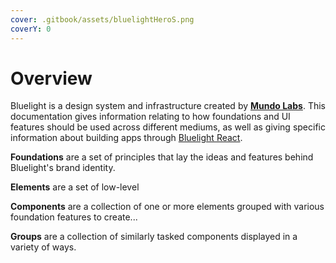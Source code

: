 ```yaml
---
cover: .gitbook/assets/bluelightHeroS.png
coverY: 0
---
```


# Overview

Bluelight is a design system and infrastructure created by [**Mundo Labs**](https://mundolabs.cc). This documentation gives information relating to how foundations and UI features should be used across different mediums, as well as giving specific information about building apps through [Bluelight React](react/).



**Foundations** are a set of principles that lay the ideas and features behind Bluelight's brand identity.&#x20;

**Elements** are a set of low-level&#x20;

**Components** are a collection of one or more elements grouped with various foundation features to create...

**Groups** are a collection of similarly tasked components displayed in a variety of ways.



